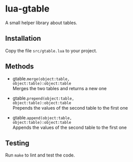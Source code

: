 # lua-gtable
A small helper library about tables.

## Installation
Copy the file `src/gtable.lua` to your project.

## Methods
* gtable.<code>merge(object:table, object:table):object:table</code><br />
Merges the two tables and returns a new one

* gtable.<code>prepend(object:table, object:table):object:table</code><br />
Prepends the values of the second table to the first one

* gtable.<code>append(object:table, object:table):object:table</code><br />
Appends the values of the second table to the first one

## Testing
Run `make` to lint and test the code.
